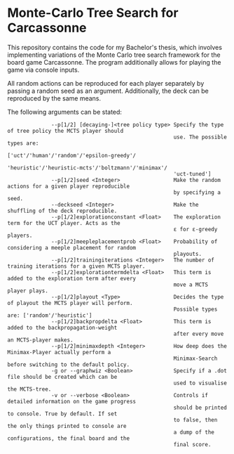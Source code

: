 # Monte-Carlo Tree Search for Carcassonne
This repository contains the code for my Bachelor's thesis, which involves implementing variations of the Monte Carlo
tree search framework for the board game Carcassonne. The program additionally allows for playing the game via console
inputs.

All random actions can be reproduced for each player separately by passing a random seed as an argument. Additionally,
the deck can be reproduced by the same means.

The following arguments can be stated:

                  --p[1/2] [decaying-]<tree policy type> Specify the type of tree policy the MCTS player should
                                                         use. The possible types are:
                                                         ['uct'/'human'/'random'/'epsilon-greedy'/
                                                         'heuristic'/'heuristic-mcts'/'boltzmann'/'minimax'/
                                                         'uct-tuned']
                  --p[1/2]seed <Integer>                 Make the random actions for a given player reproducible
                                                         by specifying a seed.
                  --deckseed <Integer>                   Make the shuffling of the deck reproducible.
                  --p[1/2]explorationconstant <Float>    The exploration term for the UCT player. Acts as the
                                                         ε for ε-greedy players.
                  --p[1/2]meepleplacementprob <Float>    Probability of considering a meeple placement for random
                                                         playouts.
                  --p[1/2]trainingiterations <Integer>   The number of training iterations for a given MCTS player.
                  --p[1/2]explorationtermdelta <Float>   This term is added to the exploration term after every
                                                         move a MCTS  player plays.
                  --p[1/2]playout <Type>                 Decides the type of playout the MCTS player will perform.
                                                         Possible types are: ['random'/'heuristic']
                  --p[1/2]backpropdelta <Float>          This term is added to the backpropagation-weight
                                                         after every move an MCTS-player makes.
                  --p[1/2]minimaxdepth <Integer>         How deep does the Minimax-Player actually perform a
                                                         Minimax-Search before switching to the default policy.
                  -g or --graphwiz <Boolean>             Specify if a .dot file should be created which can be
                                                         used to visualise the MCTS-tree.
                  -v or --verbose <Boolean>              Controls if detailed information on the game progress
                                                         should be printed to console. True by default. If set
                                                         to false, then the only things printed to console are
                                                         a dump of the configurations, the final board and the
                                                         final score.

